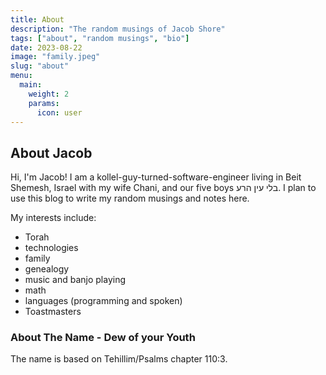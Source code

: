 ```yaml
---
title: About
description: "The random musings of Jacob Shore"
tags: ["about", "random musings", "bio"]
date: 2023-08-22
image: "family.jpeg"
slug: "about"
menu:
  main:
    weight: 2
    params:
      icon: user
---
```


## About Jacob

Hi, I'm Jacob! I am a kollel-guy-turned-software-engineer living in Beit Shemesh, Israel with my wife Chani, and our five boys בלי עין הרע. I plan to use this blog to write my random musings and notes here.

My interests include:

- Torah
- technologies
- family
- genealogy
- music and banjo playing
- math
- languages (programming and spoken)
- Toastmasters

### About The Name - Dew of your Youth

The name is based on Tehillim/Psalms chapter 110:3.
